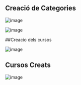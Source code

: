 ## Creació de Categories

![image](https://user-images.githubusercontent.com/114423170/207101846-34bfcd4f-1922-4392-9fc8-166f316231f4.png)



![image](https://user-images.githubusercontent.com/114423170/207101747-07c005a4-4f9c-4a9e-a162-5beb82614ce3.png)



##Creacio dels cursos


![image](https://user-images.githubusercontent.com/114423170/207116379-064e3a21-ce38-451d-b90f-571cc450bbe7.png)



## Cursos Creats

![image](https://user-images.githubusercontent.com/114423170/207120138-96d9bd3e-8de8-463f-b402-8132c97e664a.png)
